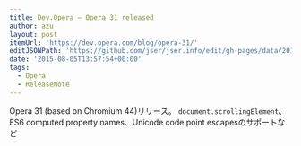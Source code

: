 ```yaml
---
title: Dev.Opera — Opera 31 released
author: azu
layout: post
itemUrl: 'https://dev.opera.com/blog/opera-31/'
editJSONPath: 'https://github.com/jser/jser.info/edit/gh-pages/data/2015/08/index.json'
date: '2015-08-05T13:57:54+00:00'
tags:
  - Opera
  - ReleaseNote
---
```

Opera 31 (based on Chromium 44)リリース。
`document.scrollingElement`、ES6 computed property names、Unicode code point escapesのサポートなど
